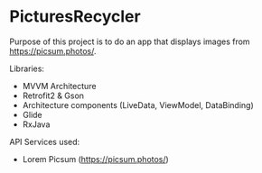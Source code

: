 # PicturesRecycler

Purpose of this project is to do an app that displays images from https://picsum.photos/.

Libraries:
- MVVM Architecture
- Retrofit2 & Gson
- Architecture components (LiveData, ViewModel, DataBinding)
- Glide
- RxJava

API Services used:
- Lorem Picsum (https://picsum.photos/)

